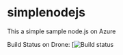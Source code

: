 # simplenodejs
This a simple sample node.js on Azure

Build Status on Drone: [![Build status](https://drone.wilsonvargas.com/api/badges/wilsonvargas/simplenodejs/status.svg)
